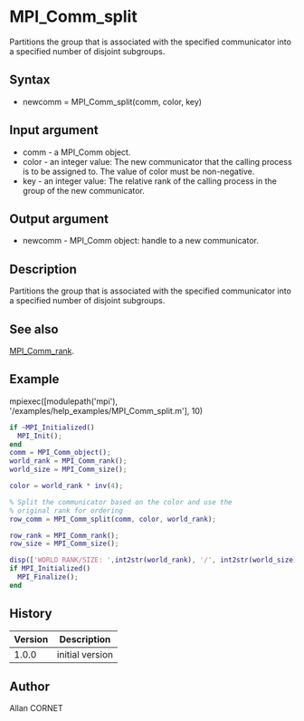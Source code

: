 

# MPI_Comm_split

Partitions the group that is associated with the specified communicator into a specified number of disjoint subgroups.

## Syntax

- newcomm = MPI_Comm_split(comm,  color, key)

## Input argument

 - comm - a MPI_Comm object.
 - color - an integer value: The new communicator that the calling process is to be assigned to. The value of color must be non-negative.
 - key - an integer value: The relative rank of the calling process in the group of the new communicator.

## Output argument

 - newcomm - MPI_Comm object:  handle to a new communicator.

## Description


  <p>Partitions the group that is associated with the specified communicator into a specified number of disjoint subgroups.</p>


## See also

[MPI_Comm_rank](MPI_Comm_rank.md).
## Example

mpiexec([modulepath('mpi'), '/examples/help_examples/MPI_Comm_split.m'], 10)
```matlab
if ~MPI_Initialized()
  MPI_Init();
end
comm = MPI_Comm_object();
world_rank = MPI_Comm_rank();
world_size = MPI_Comm_size();

color = world_rank * inv(4);

% Split the communicator based on the color and use the
% original rank for ordering
row_comm = MPI_Comm_split(comm, color, world_rank);

row_rank = MPI_Comm_rank();
row_size = MPI_Comm_size();

disp(['WORLD RANK/SIZE: ',int2str(world_rank), '/', int2str(world_size), ' ROW RANK/SIZE: ', int2str(row_rank), '/', int2str(row_size)]);
if MPI_Initialized()
  MPI_Finalize();
end
```

## History

|Version|Description|
|------|------|
|1.0.0|initial version|


## Author

Allan CORNET



